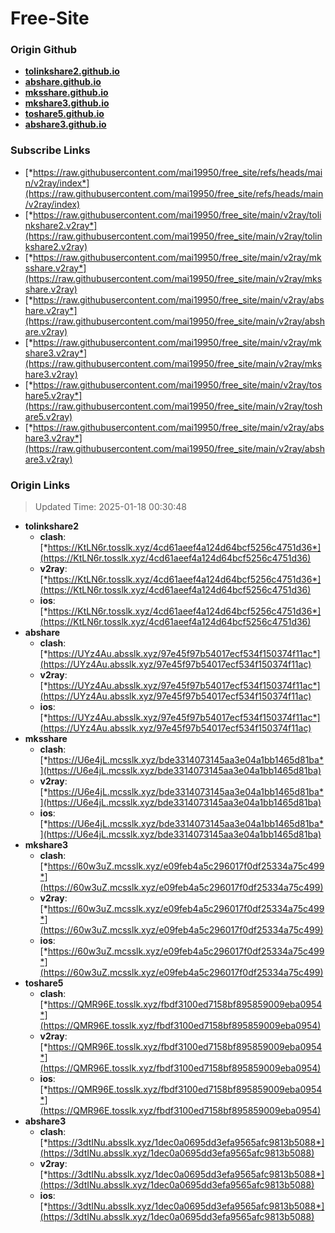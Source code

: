 # Free-Site

### Origin Github

- [**tolinkshare2.github.io**](https://github.com/tolinkshare2/tolinkshare2.github.io)
- [**abshare.github.io**](https://github.com/abshare/abshare.github.io)
- [**mksshare.github.io**](https://github.com/mksshare/mksshare.github.io)
- [**mkshare3.github.io**](https://github.com/mkshare3/mkshare3.github.io)
- [**toshare5.github.io**](https://github.com/toshare5/toshare5.github.io)
- [**abshare3.github.io**](https://github.com/abshare3/abshare3.github.io)

### Subscribe Links

- [*https://raw.githubusercontent.com/mai19950/free_site/refs/heads/main/v2ray/index*](https://raw.githubusercontent.com/mai19950/free_site/refs/heads/main/v2ray/index)
- [*https://raw.githubusercontent.com/mai19950/free_site/main/v2ray/tolinkshare2.v2ray*](https://raw.githubusercontent.com/mai19950/free_site/main/v2ray/tolinkshare2.v2ray)
- [*https://raw.githubusercontent.com/mai19950/free_site/main/v2ray/mksshare.v2ray*](https://raw.githubusercontent.com/mai19950/free_site/main/v2ray/mksshare.v2ray)
- [*https://raw.githubusercontent.com/mai19950/free_site/main/v2ray/abshare.v2ray*](https://raw.githubusercontent.com/mai19950/free_site/main/v2ray/abshare.v2ray)
- [*https://raw.githubusercontent.com/mai19950/free_site/main/v2ray/mkshare3.v2ray*](https://raw.githubusercontent.com/mai19950/free_site/main/v2ray/mkshare3.v2ray)
- [*https://raw.githubusercontent.com/mai19950/free_site/main/v2ray/toshare5.v2ray*](https://raw.githubusercontent.com/mai19950/free_site/main/v2ray/toshare5.v2ray)
- [*https://raw.githubusercontent.com/mai19950/free_site/main/v2ray/abshare3.v2ray*](https://raw.githubusercontent.com/mai19950/free_site/main/v2ray/abshare3.v2ray)

### Origin Links

> Updated Time: 2025-01-18 00:30:48

- **tolinkshare2**
  - **clash**: [*https://KtLN6r.tosslk.xyz/4cd61aeef4a124d64bcf5256c4751d36*](https://KtLN6r.tosslk.xyz/4cd61aeef4a124d64bcf5256c4751d36)
  - **v2ray**: [*https://KtLN6r.tosslk.xyz/4cd61aeef4a124d64bcf5256c4751d36*](https://KtLN6r.tosslk.xyz/4cd61aeef4a124d64bcf5256c4751d36)
  - **ios**: [*https://KtLN6r.tosslk.xyz/4cd61aeef4a124d64bcf5256c4751d36*](https://KtLN6r.tosslk.xyz/4cd61aeef4a124d64bcf5256c4751d36)
- **abshare**
  - **clash**: [*https://UYz4Au.absslk.xyz/97e45f97b54017ecf534f150374f11ac*](https://UYz4Au.absslk.xyz/97e45f97b54017ecf534f150374f11ac)
  - **v2ray**: [*https://UYz4Au.absslk.xyz/97e45f97b54017ecf534f150374f11ac*](https://UYz4Au.absslk.xyz/97e45f97b54017ecf534f150374f11ac)
  - **ios**: [*https://UYz4Au.absslk.xyz/97e45f97b54017ecf534f150374f11ac*](https://UYz4Au.absslk.xyz/97e45f97b54017ecf534f150374f11ac)
- **mksshare**
  - **clash**: [*https://U6e4jL.mcsslk.xyz/bde3314073145aa3e04a1bb1465d81ba*](https://U6e4jL.mcsslk.xyz/bde3314073145aa3e04a1bb1465d81ba)
  - **v2ray**: [*https://U6e4jL.mcsslk.xyz/bde3314073145aa3e04a1bb1465d81ba*](https://U6e4jL.mcsslk.xyz/bde3314073145aa3e04a1bb1465d81ba)
  - **ios**: [*https://U6e4jL.mcsslk.xyz/bde3314073145aa3e04a1bb1465d81ba*](https://U6e4jL.mcsslk.xyz/bde3314073145aa3e04a1bb1465d81ba)
- **mkshare3**
  - **clash**: [*https://60w3uZ.mcsslk.xyz/e09feb4a5c296017f0df25334a75c499*](https://60w3uZ.mcsslk.xyz/e09feb4a5c296017f0df25334a75c499)
  - **v2ray**: [*https://60w3uZ.mcsslk.xyz/e09feb4a5c296017f0df25334a75c499*](https://60w3uZ.mcsslk.xyz/e09feb4a5c296017f0df25334a75c499)
  - **ios**: [*https://60w3uZ.mcsslk.xyz/e09feb4a5c296017f0df25334a75c499*](https://60w3uZ.mcsslk.xyz/e09feb4a5c296017f0df25334a75c499)
- **toshare5**
  - **clash**: [*https://QMR96E.tosslk.xyz/fbdf3100ed7158bf895859009eba0954*](https://QMR96E.tosslk.xyz/fbdf3100ed7158bf895859009eba0954)
  - **v2ray**: [*https://QMR96E.tosslk.xyz/fbdf3100ed7158bf895859009eba0954*](https://QMR96E.tosslk.xyz/fbdf3100ed7158bf895859009eba0954)
  - **ios**: [*https://QMR96E.tosslk.xyz/fbdf3100ed7158bf895859009eba0954*](https://QMR96E.tosslk.xyz/fbdf3100ed7158bf895859009eba0954)
- **abshare3**
  - **clash**: [*https://3dtINu.absslk.xyz/1dec0a0695dd3efa9565afc9813b5088*](https://3dtINu.absslk.xyz/1dec0a0695dd3efa9565afc9813b5088)
  - **v2ray**: [*https://3dtINu.absslk.xyz/1dec0a0695dd3efa9565afc9813b5088*](https://3dtINu.absslk.xyz/1dec0a0695dd3efa9565afc9813b5088)
  - **ios**: [*https://3dtINu.absslk.xyz/1dec0a0695dd3efa9565afc9813b5088*](https://3dtINu.absslk.xyz/1dec0a0695dd3efa9565afc9813b5088)
